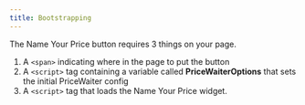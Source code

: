 ```yaml
---
title: Bootstrapping
---
```


The Name Your Price button requires 3 things on your page.

1. A `<span>` indicating where in the page to put the button
2. A `<script>` tag containing a variable called <strong>PriceWaiterOptions</strong> that sets the initial PriceWaiter config
3. A `<script>` tag that loads the Name Your Price widget.
